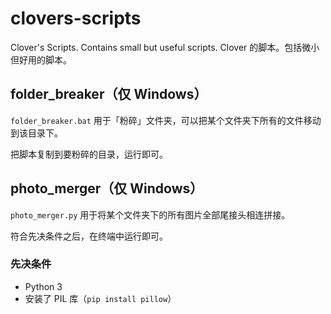 # clovers-scripts
Clover's Scripts. Contains small but useful scripts.
Clover 的脚本。包括微小但好用的脚本。

## folder_breaker（仅 Windows）
`folder_breaker.bat` 用于「粉碎」文件夹，可以把某个文件夹下所有的文件移动到该目录下。

把脚本复制到要粉碎的目录，运行即可。

## photo_merger（仅 Windows）
`photo_merger.py` 用于将某个文件夹下的所有图片全部尾接头相连拼接。

符合先决条件之后，在终端中运行即可。

### 先决条件
- Python 3
- 安装了 PIL 库（`pip install pillow`）
